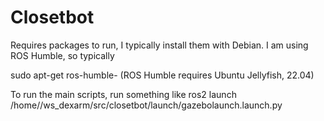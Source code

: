 # Closetbot
Requires packages to run, I typically install them with Debian. I am using ROS Humble, so typically

sudo apt-get ros-humble-<package> (ROS Humble requires Ubuntu Jellyfish, 22.04)


To run the main scripts, run something like
ros2 launch /home/<your home>/ws_dexarm/src/closetbot/launch/gazebolaunch.launch.py
